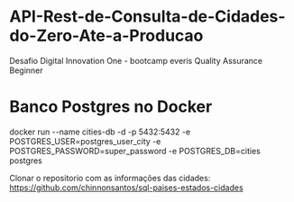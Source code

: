 # API-Rest-de-Consulta-de-Cidades-do-Zero-Ate-a-Producao
Desafio Digital Innovation One - bootcamp everis Quality Assurance Beginner

# Banco Postgres no Docker
docker run --name cities-db -d -p 5432:5432 -e POSTGRES_USER=postgres_user_city -e POSTGRES_PASSWORD=super_password -e POSTGRES_DB=cities postgres

Clonar o repositorio com as informações das cidades: https://github.com/chinnonsantos/sql-paises-estados-cidades

